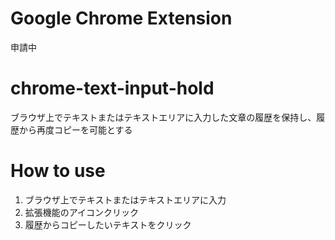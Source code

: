 # Google Chrome Extension
申請中

# chrome-text-input-hold
ブラウザ上でテキストまたはテキストエリアに入力した文章の履歴を保持し、履歴から再度コピーを可能とする

# How to use
1. ブラウザ上でテキストまたはテキストエリアに入力
2. 拡張機能のアイコンクリック
3. 履歴からコピーしたいテキストをクリック
